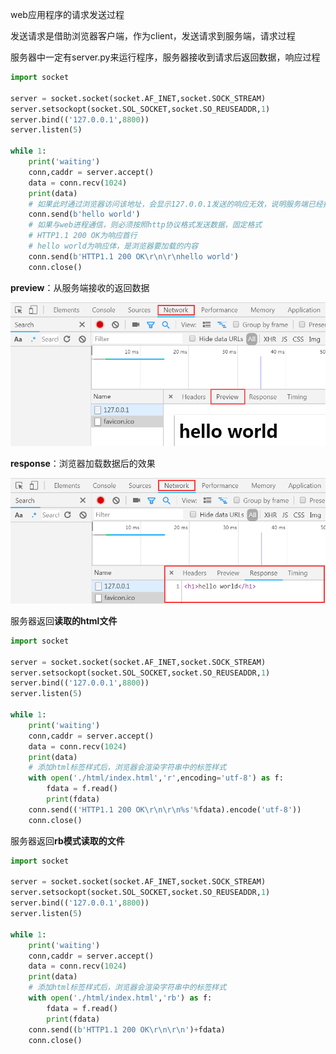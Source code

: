 web应用程序的请求发送过程

发送请求是借助浏览器客户端，作为client，发送请求到服务端，请求过程

服务器中一定有server.py来运行程序，服务器接收到请求后返回数据，响应过程

```python
import socket

server = socket.socket(socket.AF_INET,socket.SOCK_STREAM)
server.setsockopt(socket.SOL_SOCKET,socket.SO_REUSEADDR,1)
server.bind(('127.0.0.1',8800))
server.listen(5)

while 1:
    print('waiting')
    conn,caddr = server.accept()
    data = conn.recv(1024)
    print(data)
    # 如果此时通过浏览器访问该地址，会显示127.0.0.1发送的响应无效，说明服务端已经接收到了客户端发送的数据，但是数据响应无效
    conn.send(b'hello world')
    # 如果与web进程通信，则必须按照http协议格式发送数据，固定格式
    # HTTP1.1 200 OK为响应首行
    # hello world为响应体，是浏览器要加载的内容
    conn.send(b'HTTP1.1 200 OK\r\n\r\nhello world')
    conn.close()
```



**preview**：从服务端接收的返回数据

![Preview](.\images\Preview.png)

**response**：浏览器加载数据后的效果

![Response](.\images\Response.png)



服务器返回**读取的html文件**

```python
import socket

server = socket.socket(socket.AF_INET,socket.SOCK_STREAM)
server.setsockopt(socket.SOL_SOCKET,socket.SO_REUSEADDR,1)
server.bind(('127.0.0.1',8800))
server.listen(5)

while 1:
    print('waiting')
    conn,caddr = server.accept()
    data = conn.recv(1024)
    print(data)
    # 添加html标签样式后，浏览器会渲染字符串中的标签样式
    with open('./html/index.html','r',encoding='utf-8') as f:
        fdata = f.read()
        print(fdata)
    conn.send(('HTTP1.1 200 OK\r\n\r\n%s'%fdata).encode('utf-8'))
    conn.close()
```



服务器返回**rb模式读取的文件**

```python
import socket

server = socket.socket(socket.AF_INET,socket.SOCK_STREAM)
server.setsockopt(socket.SOL_SOCKET,socket.SO_REUSEADDR,1)
server.bind(('127.0.0.1',8800))
server.listen(5)

while 1:
    print('waiting')
    conn,caddr = server.accept()
    data = conn.recv(1024)
    print(data)
    # 添加html标签样式后，浏览器会渲染字符串中的标签样式
    with open('./html/index.html','rb') as f:
        fdata = f.read()
        print(fdata)
    conn.send((b'HTTP1.1 200 OK\r\n\r\n')+fdata)
    conn.close()
```

